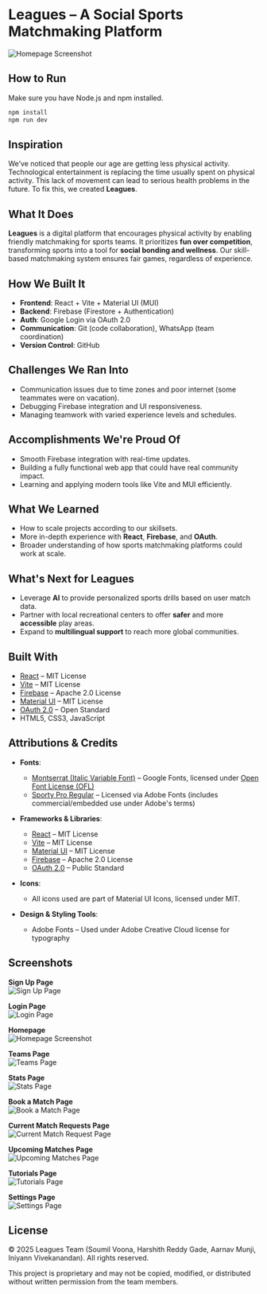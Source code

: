 # Leagues – A Social Sports Matchmaking Platform

![Homepage Screenshot](imgs/homepage.png)

## How to Run

Make sure you have Node.js and npm installed.

```bash
npm install
npm run dev
```

## Inspiration

We’ve noticed that people our age are getting less physical activity. Technological entertainment is replacing the time usually spent on physical activity. This lack of movement can lead to serious health problems in the future. To fix this, we created **Leagues**.

## What It Does

**Leagues** is a digital platform that encourages physical activity by enabling friendly matchmaking for sports teams. It prioritizes **fun over competition**, transforming sports into a tool for **social bonding and wellness**. Our skill-based matchmaking system ensures fair games, regardless of experience.

## How We Built It

- **Frontend**: React + Vite + Material UI (MUI)
- **Backend**: Firebase (Firestore + Authentication)
- **Auth**: Google Login via OAuth 2.0
- **Communication**: Git (code collaboration), WhatsApp (team coordination)
- **Version Control**: GitHub

## Challenges We Ran Into

- Communication issues due to time zones and poor internet (some teammates were on vacation).
- Debugging Firebase integration and UI responsiveness.
- Managing teamwork with varied experience levels and schedules.

## Accomplishments We're Proud Of

- Smooth Firebase integration with real-time updates.
- Building a fully functional web app that could have real community impact.
- Learning and applying modern tools like Vite and MUI efficiently.

## What We Learned

- How to scale projects according to our skillsets.
- More in-depth experience with **React**, **Firebase**, and **OAuth**.
- Broader understanding of how sports matchmaking platforms could work at scale.

## What's Next for Leagues

- Leverage **AI** to provide personalized sports drills based on user match data.
- Partner with local recreational centers to offer **safer** and more **accessible** play areas.
- Expand to **multilingual support** to reach more global communities.

## Built With

- [React](https://reactjs.org/) – MIT License
- [Vite](https://vitejs.dev/) – MIT License
- [Firebase](https://firebase.google.com/) – Apache 2.0 License
- [Material UI](https://mui.com/) – MIT License
- [OAuth 2.0](https://oauth.net/2/) – Open Standard
- HTML5, CSS3, JavaScript

## Attributions & Credits

- **Fonts**:
  - [Montserrat (Italic Variable Font)](https://fonts.google.com/specimen/Montserrat) – Google Fonts, licensed under [Open Font License (OFL)](https://scripts.sil.org/OFL)
  - [Sporty Pro Regular](https://fonts.adobe.com/fonts/sporty-pro) – Licensed via Adobe Fonts (includes commercial/embedded use under Adobe's terms)
  
- **Frameworks & Libraries**:
  - [React](https://reactjs.org/) – MIT License
  - [Vite](https://vitejs.dev/) – MIT License
  - [Material UI](https://mui.com/) – MIT License
  - [Firebase](https://firebase.google.com/) – Apache 2.0 License
  - [OAuth 2.0](https://oauth.net/2/) – Public Standard
  
- **Icons**:
  - All icons used are part of Material UI Icons, licensed under MIT.

- **Design & Styling Tools**:
  - Adobe Fonts – Used under Adobe Creative Cloud license for typography

## Screenshots

**Sign Up Page**  
![Sign Up Page](imgs/signUp.png)

**Login Page**  
![Login Page](imgs/login.png)

**Homepage**  
![Homepage Screenshot](imgs/homepage.png)

**Teams Page**  
![Teams Page](imgs/team.png)

**Stats Page**  
![Stats Page](imgs/stats.png)

**Book a Match Page**  
![Book a Match Page](imgs/bookAMatch.png)

**Current Match Requests Page**  
![Current Match Request Page](imgs/currentMatchRequests.png)

**Upcoming Matches Page**  
![Upcoming Matches Page](imgs/upcomingMatches.png)

**Tutorials Page**  
![Tutorials Page](imgs/tutorials.png)

**Settings Page**  
![Settings Page](imgs/settings.png)

## License

© 2025 Leagues Team (Soumil Voona, Harshith Reddy Gade, Aarnav Munji, Iniyann Vivekanandan). All rights reserved.

This project is proprietary and may not be copied, modified, or distributed without written permission from the team members.
